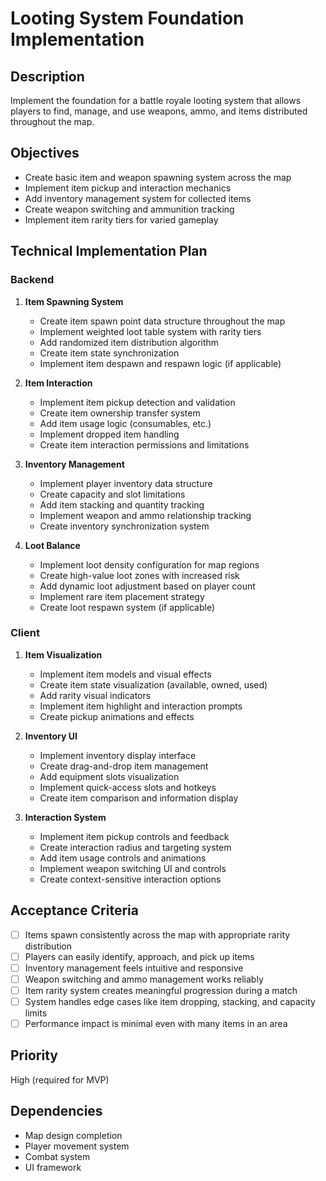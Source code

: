 # Looting System Foundation Implementation

## Description

Implement the foundation for a battle royale looting system that allows players to find, manage, and use weapons, ammo, and items distributed throughout the map.

## Objectives

- Create basic item and weapon spawning system across the map
- Implement item pickup and interaction mechanics
- Add inventory management system for collected items
- Create weapon switching and ammunition tracking
- Implement item rarity tiers for varied gameplay

## Technical Implementation Plan

### Backend

1. **Item Spawning System**

   - Create item spawn point data structure throughout the map
   - Implement weighted loot table system with rarity tiers
   - Add randomized item distribution algorithm
   - Create item state synchronization
   - Implement item despawn and respawn logic (if applicable)

2. **Item Interaction**

   - Implement item pickup detection and validation
   - Create item ownership transfer system
   - Add item usage logic (consumables, etc.)
   - Implement dropped item handling
   - Create item interaction permissions and limitations

3. **Inventory Management**

   - Implement player inventory data structure
   - Create capacity and slot limitations
   - Add item stacking and quantity tracking
   - Implement weapon and ammo relationship tracking
   - Create inventory synchronization system

4. **Loot Balance**
   - Implement loot density configuration for map regions
   - Create high-value loot zones with increased risk
   - Add dynamic loot adjustment based on player count
   - Implement rare item placement strategy
   - Create loot respawn system (if applicable)

### Client

1. **Item Visualization**

   - Implement item models and visual effects
   - Create item state visualization (available, owned, used)
   - Add rarity visual indicators
   - Implement item highlight and interaction prompts
   - Create pickup animations and effects

2. **Inventory UI**

   - Implement inventory display interface
   - Create drag-and-drop item management
   - Add equipment slots visualization
   - Implement quick-access slots and hotkeys
   - Create item comparison and information display

3. **Interaction System**
   - Implement item pickup controls and feedback
   - Create interaction radius and targeting system
   - Add item usage controls and animations
   - Implement weapon switching UI and controls
   - Create context-sensitive interaction options

## Acceptance Criteria

- [ ] Items spawn consistently across the map with appropriate rarity distribution
- [ ] Players can easily identify, approach, and pick up items
- [ ] Inventory management feels intuitive and responsive
- [ ] Weapon switching and ammo management works reliably
- [ ] Item rarity system creates meaningful progression during a match
- [ ] System handles edge cases like item dropping, stacking, and capacity limits
- [ ] Performance impact is minimal even with many items in an area

## Priority

High (required for MVP)

## Dependencies

- Map design completion
- Player movement system
- Combat system
- UI framework
